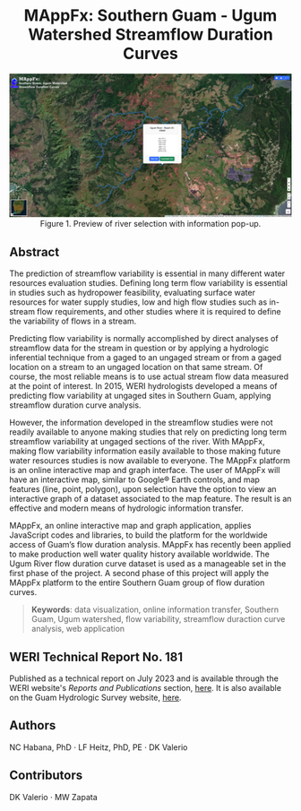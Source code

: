 <h1 align="center">MAppFx: Southern Guam - Ugum Watershed Streamflow Duration Curves</h1>

<p align="center">
<img src="./src/assets/MAppFx-Ugum-FDC_Preview01.png"/>
Figure 1. Preview of river selection with information pop-up.
</p>

## Abstract 
The prediction of streamflow variability is essential in many different water resources evaluation studies. Defining long term flow variability is essential in studies such as hydropower feasibility, evaluating surface water resources for water supply studies, low and high flow studies such as in-stream flow requirements, and other studies where it is required to define the variability of flows in a stream.

Predicting flow variability is normally accomplished by direct analyses of streamflow data for the stream in question or by applying a hydrologic inferential technique from a gaged to an ungaged stream or from a gaged location on a stream to an ungaged location on that same stream. Of course, the most reliable means is to use actual stream flow data measured at the point of interest. In 2015, WERI hydrologists developed a means of predicting flow variability at ungaged sites in Southern Guam, applying streamflow duration curve analysis.

However, the information developed in the streamflow studies were not readily available to anyone making studies that rely on predicting long term streamflow variability at ungaged sections of the river. With MAppFx, making flow variability information easily available to those making future water resources studies is now available to everyone. The MAppFx platform is an online interactive map and graph interface. The user of MAppFx will have an interactive map, similar to Google® Earth controls, and map features (line, point, polygon), upon selection have the option to view an interactive graph of a dataset associated to the map feature. The result is an effective and modern means of hydrologic information transfer. 

MAppFx, an online interactive map and graph application, applies JavaScript codes and libraries, to build the platform for the worldwide access of Guam’s flow duration analysis. MAppFx has recently been applied to make production well water quality history available worldwide. The Ugum River flow duration curve dataset is used as a manageable set in the first phase of the project. A second phase of this project will apply the MAppFx platform to the entire Southern Guam group of flow duration curves. 

> __Keywords__: data visualization, online information transfer, Southern Guam, Ugum watershed, flow variability, streamflow duraction curve analysis, web application

## WERI Technical Report No. 181
Published as a technical report on July 2023 and is available through the WERI website's _Reports and Publications_ section, [here](https://weri.uog.edu/reports-and-publications/). It is also available on the Guam Hydrologic Survey website, [here](https://guamhydrologicsurvey.uog.edu/index.php/2023/07/11/mappfx-southern-guam-ugum-watershed-flow-duration-curves/). 

## Authors
NC Habana, PhD ‧ LF Heitz, PhD, PE ‧ DK Valerio 

## Contributors 
DK Valerio ‧ MW Zapata 
